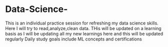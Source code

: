 # Data-Science-
This is an individual practice session for refreshing my data science skills. Here I will try to read,analyze,clean data.
THis will be updated on a learning basis as I will be updating all my new learnings here and this will be updated regularly
Daily study goals include ML concepts and certifications

